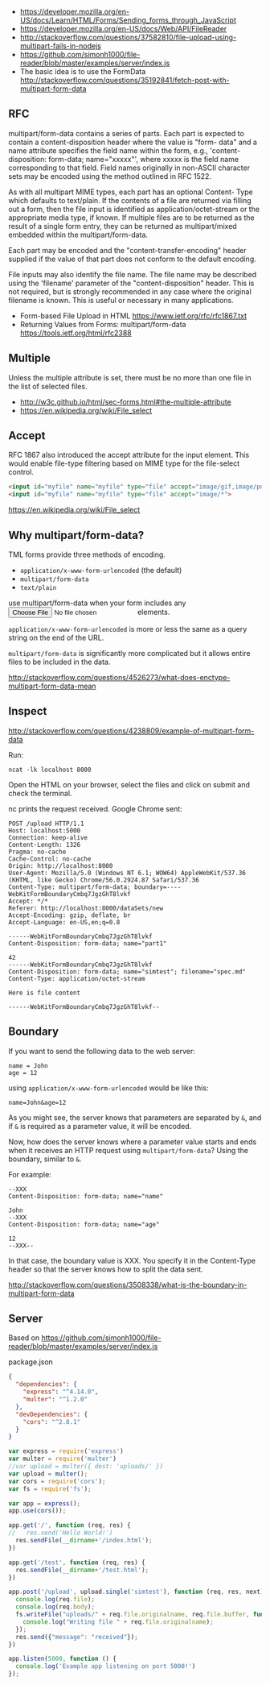 - https://developer.mozilla.org/en-US/docs/Learn/HTML/Forms/Sending_forms_through_JavaScript
- https://developer.mozilla.org/en-US/docs/Web/API/FileReader
- http://stackoverflow.com/questions/37582810/file-upload-using-multipart-fails-in-nodejs
- https://github.com/simonh1000/file-reader/blob/master/examples/server/index.js
- The basic idea is to use the FormData http://stackoverflow.com/questions/35192841/fetch-post-with-multipart-form-data

## RFC

multipart/form-data contains a series of parts. Each part is expected
to contain a content-disposition header where the value is "form-
data" and a name attribute specifies the field name within the form,
e.g., 'content-disposition: form-data; name="xxxxx"', where xxxxx is
the field name corresponding to that field. Field names originally in
non-ASCII character sets may be encoded using the method outlined in
RFC 1522.

As with all multipart MIME types, each part has an optional Content-
Type which defaults to text/plain.  If the contents of a file are
returned via filling out a form, then the file input is identified as
application/octet-stream or the appropriate media type, if known.  If
multiple files are to be returned as the result of a single form
entry, they can be returned as multipart/mixed embedded within the
multipart/form-data.

Each part may be encoded and the "content-transfer-encoding" header
supplied if the value of that part does not conform to the default
encoding.

File inputs may also identify the file name. The file name may be
described using the 'filename' parameter of the "content-disposition"
header. This is not required, but is strongly recommended in any case
where the original filename is known. This is useful or necessary in
many applications.

- Form-based File Upload in HTML https://www.ietf.org/rfc/rfc1867.txt
- Returning Values from Forms:  multipart/form-data https://tools.ietf.org/html/rfc2388

## Multiple

Unless the multiple attribute is set, there must be no more than one file in the list of selected files.

- http://w3c.github.io/html/sec-forms.html#the-multiple-attribute
- https://en.wikipedia.org/wiki/File_select

## Accept

RFC 1867 also introduced the accept attribute for the input element. This would enable file-type filtering based on MIME type for the file-select control.

```html
<input id="myfile" name="myfile" type="file" accept="image/gif,image/png">
<input id="myfile" name="myfile" type="file" accept="image/*">
```
https://en.wikipedia.org/wiki/File_select

## Why multipart/form-data?

TML forms provide three methods of encoding.

- `application/x-www-form-urlencoded` (the default)
- `multipart/form-data`
- `text/plain`

use multipart/form-data when your form includes any <input type="file"> elements.

`application/x-www-form-urlencoded` is more or less the same as a query string on the end of the URL.

`multipart/form-data` is significantly more complicated but it allows entire files to be included in the data.

http://stackoverflow.com/questions/4526273/what-does-enctype-multipart-form-data-mean

## Inspect

http://stackoverflow.com/questions/4238809/example-of-multipart-form-data

Run:

`ncat -lk localhost 8000`

Open the HTML on your browser, select the files and click on submit and check the terminal.

nc prints the request received. Google Chrome sent:

```
POST /upload HTTP/1.1
Host: localhost:5000
Connection: keep-alive
Content-Length: 1326
Pragma: no-cache
Cache-Control: no-cache
Origin: http://localhost:8000
User-Agent: Mozilla/5.0 (Windows NT 6.1; WOW64) AppleWebKit/537.36 (KHTML, like Gecko) Chrome/56.0.2924.87 Safari/537.36
Content-Type: multipart/form-data; boundary=----WebKitFormBoundaryCmbq7JgzGhT8lvkf
Accept: */*
Referer: http://localhost:8000/dataSets/new
Accept-Encoding: gzip, deflate, br
Accept-Language: en-US,en;q=0.8

------WebKitFormBoundaryCmbq7JgzGhT8lvkf
Content-Disposition: form-data; name="part1"

42
------WebKitFormBoundaryCmbq7JgzGhT8lvkf
Content-Disposition: form-data; name="simtest"; filename="spec.md"
Content-Type: application/octet-stream

Here is file content

------WebKitFormBoundaryCmbq7JgzGhT8lvkf--
```

## Boundary

If you want to send the following data to the web server:

```
name = John
age = 12
```

using `application/x-www-form-urlencoded` would be like this:

`name=John&age=12`

As you might see, the server knows that parameters are separated by `&`, and if `&` is required as a parameter value, it will be encoded.

Now, how does the server knows where a parameter value starts and ends when it receives an HTTP request using `multipart/form-data`? Using the boundary, similar to `&`.

For example:

```
--XXX
Content-Disposition: form-data; name="name"

John
--XXX
Content-Disposition: form-data; name="age"

12
--XXX--
```

In that case, the boundary value is XXX. You specify it in the Content-Type header so that the server knows how to split the data sent.

http://stackoverflow.com/questions/3508338/what-is-the-boundary-in-multipart-form-data

## Server

Based on https://github.com/simonh1000/file-reader/blob/master/examples/server/index.js

package.json

```json
{
  "dependencies": {
    "express": "^4.14.0",
    "multer": "^1.2.0"
  },
  "devDependencies": {
    "cors": "^2.8.1"
  }
}
```


```javascript
var express = require('express')
var multer = require('multer')
//var upload = multer({ dest: 'uploads/' })
var upload = multer();
var cors = require('cors');
var fs = require('fs');

var app = express();
app.use(cors());

app.get('/', function (req, res) {
//   res.send('Hello World!')
  res.sendFile(__dirname+'/index.html');
})

app.get('/test', function (req, res) {
  res.sendFile(__dirname+'/test.html');
})

app.post('/upload', upload.single('simtest'), function (req, res, next) {
  console.log(req.file);
  console.log(req.body);
  fs.writeFile("uploads/" + req.file.originalname, req.file.buffer, function (err) {
    console.log("Writing file " + req.file.originalname);
  });
  res.send({"message": "received"});
})

app.listen(5000, function () {
  console.log('Example app listening on port 5000!')
});
```

